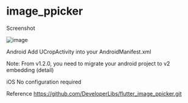 # image_ppicker
Screenshot

![image](https://user-images.githubusercontent.com/76673112/120882130-dffa7e80-c5ff-11eb-963a-95c09a91195d.png)


Android 
Add UCropActivity into your AndroidManifest.xml

<activity
    android:name="com.yalantis.ucrop.UCropActivity"
    android:screenOrientation="portrait"
    android:theme="@style/Theme.AppCompat.Light.NoActionBar"/>
    
Note:
From v1.2.0, you need to migrate your android project to v2 embedding (detail)

iOS 
No configuration required

Reference https://github.com/DeveloperLibs/flutter_image_ppicker.git
